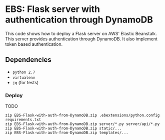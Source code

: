 EBS: Flask server with authentication through DynamoDB
======================================================

This code shows how to deploy a Flask server on AWS' Elastic Beanstalk. This server provides authentication through DynamoDB. It also implement token based authentication.

## Dependencies

 * `python 2.7`
 * `virtualenv`
 * `jq` (for tests)

### Deploy

TODO

```
zip EBS-Flask-with-auth-from-DynamoDB.zip .ebextensions/python.config requirements.txt
zip EBS-Flask-with-auth-from-DynamoDB.zip server/*.py server/api/*.py
zip EBS-Flask-with-auth-from-DynamoDB.zip static/...
zip EBS-Flask-with-auth-from-DynamoDB.zip templates/...
```


